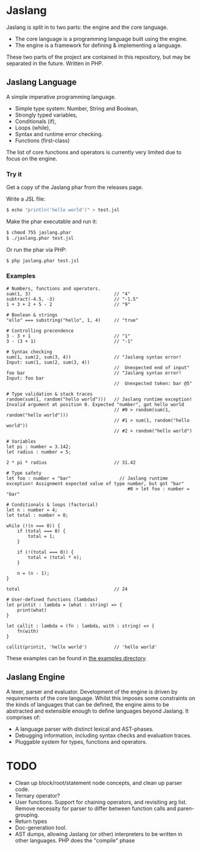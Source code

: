 # Jaslang

Jaslang is split in to two parts: the engine and the core language.

* The core language is a programming language built using the engine.
* The engine is a framework for defining & implementing a language.

These two parts of the project are contained in this repository, but may
be separated in the future. Written in PHP.

## Jaslang Language

A simple imperative programming language.

* Simple type system: Number, String and Boolean,
* Strongly typed variables,
* Conditionals (if),
* Loops (while),
* Syntax and runtime error checking.
* Functions (first-class)

The list of core functions and operators is currently very limited due to focus on the engine.

### Try it

Get a copy of the Jaslang phar from the releases page.

Write a JSL file:
```bash
$ echo "println('hello world')" > test.jsl
```

Make the phar executable and run it:
```bash
$ chmod 755 jaslang.phar
$ ./jaslang.phar test.jsl
```

Or run the phar via PHP:
```bash
$ php jaslang.phar test.jsl
```

### Examples

```
# Numbers, functions and operators.
sum(1, 3)                               // "4"
subtract(-4.5, -3)                      // "-1.5"
1 + 3 + 2 + 5 - 2                       // "9"

# Boolean & strings
"ello" === substring("hello", 1, 4)     // "true"

# Controlling precendence
3 - 3 + 1                               // "1"
3 - (3 + 1)                             // "-1"

# Syntax checking
sum(1, sum(2, sum(3, 4))                // "Jaslang syntax error! Input: sum(1, sum(2, sum(3, 4))
                                        //  Unexpected end of input"
foo bar                                 // "Jaslang syntax error! Input: foo bar 
                                        //  Unexpected token: bar @5"

# Type validation & stack traces
random(sum(1, random("hello world")))   // Jaslang runtime exception! Invalid argument at position 0. Expected "number", got hello world
                                        // #0 > random(sum(1, random("hello world")))
                                        // #1 > sum(1, random("hello world"))
                                        // #2 > random("hello world")
                                        
# Variables
let pi : number = 3.142;
let radius : number = 5;

2 * pi * radius                         // 31.42

# Type safety
let foo : number = "bar"                  // Jaslang runtime exception! Assignment expected value of type number, but got "bar"
                                             #0 > let foo : number = "bar"

# Conditionals & loops (factorial)
let n : number = 4;
let total : number = 0;

while (!(n === 0)) {
    if (total === 0) {
        total = 1;
    }
    
    if (!(total === 0)) {
        total = (total * n);
    }
    
    n = (n - 1);
}

total                                   // 24

# User-defined functions (lambdas)
let printit : lambda = (what : string) => {
    print(what)
}

let callit : lambda = (fn : lambda, with : string) => {
    fn(with)
}

callit(printit, 'hello world')          // 'hello world'
```

These examples can be found in [the examples directory](examples/jaslang).

## Jaslang Engine

A lexer, parser and evaluator. Development of the engine is driven
by requirements of the core language. Whilst this imposes some constraints
on the kinds of languages that can be defined, the engine aims to be
abstracted and extensible enough to define languages beyond Jaslang.
It comprises of:

* A language parser with distinct lexical and AST-phases.
* Debugging information, including syntax checks and evaluation traces.
* Pluggable system for types, functions and operators.

# TODO

* Clean up block/root/statement node concepts, and clean up parser code.
* Ternary operator?
* User functions. Support for chaining operators, and revisiting arg list. Remove necessity for parser to differ
between function calls and paren-grouping.
* Return types
* Doc-generation tool.
* AST dumps, allowing Jaslang (or other) interpreters to be written in other languages. PHP does the "compile" phase
